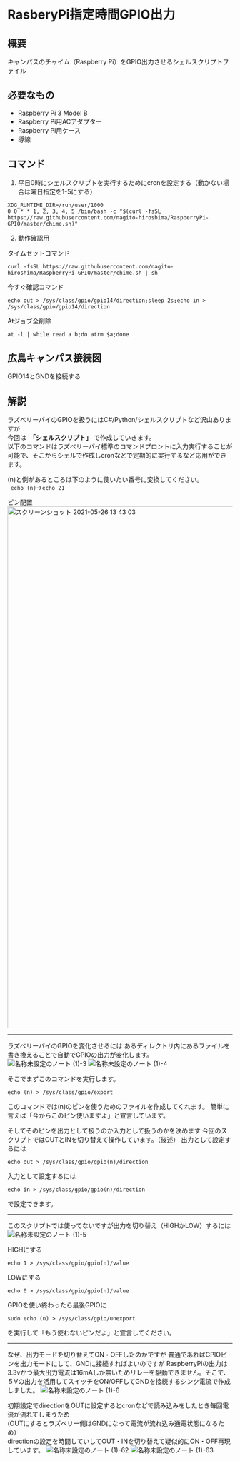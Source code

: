 # RasberyPi指定時間GPIO出力
## 概要
キャンパスのチャイム（Raspberry Pi）をGPIO出力させるシェルスクリプトファイル

## 必要なもの
- Raspberry Pi 3 Model B
- Raspberry Pi用ACアダプター
- Raspberry Pi用ケース
- 導線

## コマンド

1. 平日0時にシェルスクリプトを実行するためにcronを設定する（動かない場合は曜日指定を1-5にする）
```
XDG_RUNTIME_DIR=/run/user/1000
0 0 * * 1, 2, 3, 4, 5 /bin/bash -c "$(curl -fsSL https://raw.githubusercontent.com/nagito-hiroshima/RaspberryPi-GPIO/master/chime.sh)"
```
2. 動作確認用  

タイムセットコマンド
```
curl -fsSL https://raw.githubusercontent.com/nagito-hiroshima/RaspberryPi-GPIO/master/chime.sh | sh
```
今すぐ確認コマンド
```
echo out > /sys/class/gpio/gpio14/direction;sleep 2s;echo in > /sys/class/gpio/gpio14/direction
```
Atジョブ全削除
```
at -l | while read a b;do atrm $a;done
```
## 広島キャンパス接続図
GPIO14とGNDを接続する


## 解説
ラズベリーパイのGPIOを扱うにはC#/Python/シェルスクリプトなど沢山ありますが  
今回は　****「シェルスクリプト」**** で作成していきます。  
以下のコマンドはラズベリーパイ標準のコマンドプロントに入力実行することが可能で、そこからシェルで作成しcronなどで定期的に実行するなど応用ができます。   

(n)と例があるところは下のように使いたい番号に変換してください。  
``` echo (n)```→```echo 21``` 
  
  
ピン配置  
<img width="1169" alt="スクリーンショット 2021-05-26 13 43 03" src="https://user-images.githubusercontent.com/68215637/119608201-87252c00-be30-11eb-887c-4a5c4e50f123.png">  
- - -  

ラズベリーパイのGPIOを変化させるには
あるディレクトリ内にあるファイルを書き換えることで自動でGPIOの出力が変化します。  
![名称未設定のノート (1)-3](https://user-images.githubusercontent.com/68215637/119607901-1847d300-be30-11eb-9a24-8b018f758fd0.png)
![名称未設定のノート (1)-4](https://user-images.githubusercontent.com/68215637/119608260-9f954680-be30-11eb-9272-0b3e22460ee3.png)


そこでまずこのコマンドを実行します。
```
echo (n) > /sys/class/gpio/export
```
このコマンドでは(n)のピンを使うためのファイルを作成してくれます。
簡単に言えば「今からこのピン使いますよ」と宣言しています。

そしてそのピンを出力として扱うのか入力として扱うのかを決めます
今回のスクリプトではOUTとINを切り替えて操作しています。（後述）
出力として設定するには
```
echo out > /sys/class/gpio/gpio(n)/direction
```
入力として設定するには
```
echo in > /sys/class/gpio/gpio(n)/direction
```
で設定できます。

- - - 

このスクリプトでは使ってないですが出力を切り替え（HIGHかLOW）するには  
![名称未設定のノート (1)-5](https://user-images.githubusercontent.com/68215637/119608411-e4b97880-be30-11eb-965e-fa2156dd14ed.png)

  
HIGHにする
```
echo 1 > /sys/class/gpio/gpio(n)/value
```
LOWにする
```
echo 0 > /sys/class/gpio/gpio(n)/value
```
GPIOを使い終わったら最後GPIOに
```
sudo echo (n) > /sys/class/gpio/unexport
```
を実行して「もう使わないピンだよ」と宣言してください。  

- - -
なぜ、出力モードを切り替えてON・OFFしたのかですが
普通であればGPIOピンを出力モードにして、GNDに接続すればよいのですが
RaspberryPiの出力は3.3vかつ最大出力電流は16mAしか無いためリレーを駆動できません。そこで、５Vの出力を活用してスイッチをON/OFFしてGNDを接続するシンク電流で作成しました。 
![名称未設定のノート (1)-6](https://user-images.githubusercontent.com/68215637/119608568-2518f680-be31-11eb-9129-29924f74ab58.png)  

初期設定でdirectionをOUTに設定するとcronなどで読み込みをしたとき毎回電流が流れてしまうため  
(OUTにするとラズベリー側はGNDになって電流が流れ込み通電状態になるため）  
directionの設定を時間していしてOUT・INを切り替えて疑似的にON・OFF再現しています。
![名称未設定のノート (1)-62](https://user-images.githubusercontent.com/68215637/119608631-3cf07a80-be31-11eb-9e00-2cc365fdd553.png)
![名称未設定のノート (1)-63](https://user-images.githubusercontent.com/68215637/119608635-3f52d480-be31-11eb-9377-787c2fd87f0d.png)
